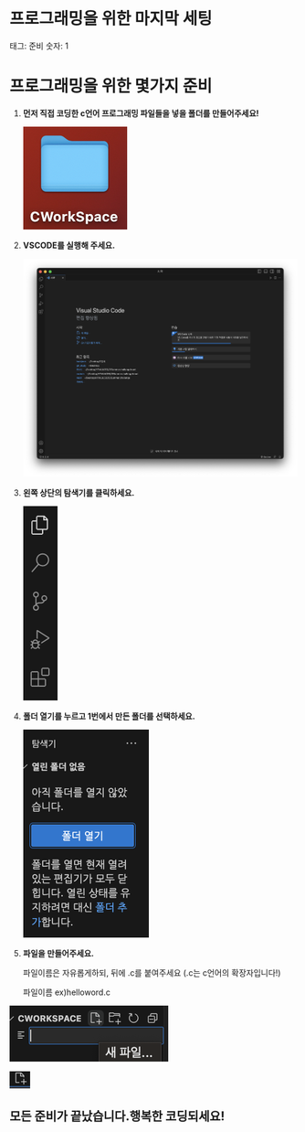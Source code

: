 # 프로그래밍을 위한 마지막 세팅

태그: 준비
숫자: 1

# 프로그래밍을 위한 몇가지 준비

1. **먼저 직접 코딩한 c언어 프로그래밍 파일들을 넣을 폴더를 만들어주세요!**

   ![스크린샷 2023-09-13 오후 7.45.35.png](./img/%25E1%2584%2589%25E1%2585%25B3%25E1%2584%258F%25E1%2585%25B3%25E1%2584%2585%25E1%2585%25B5%25E1%2586%25AB%25E1%2584%2589%25E1%2585%25A3%25E1%2586%25BA_2023-09-13_%25E1%2584%258B%25E1%2585%25A9%25E1%2584%2592%25E1%2585%25AE_7.45.35.png)

1. **VSCODE를 실행해 주세요.**

   ![스크린샷 2023-09-13 오후 7.51.06.png](./img/%25E1%2584%2589%25E1%2585%25B3%25E1%2584%258F%25E1%2585%25B3%25E1%2584%2585%25E1%2585%25B5%25E1%2586%25AB%25E1%2584%2589%25E1%2585%25A3%25E1%2586%25BA_2023-09-13_%25E1%2584%258B%25E1%2585%25A9%25E1%2584%2592%25E1%2585%25AE_7.51.06.png)

1. **왼쪽 상단의 탐색기를 클릭하세요.**

   ![스크린샷 2023-09-13 오후 7.54.09.png](./img/%25E1%2584%2589%25E1%2585%25B3%25E1%2584%258F%25E1%2585%25B3%25E1%2584%2585%25E1%2585%25B5%25E1%2586%25AB%25E1%2584%2589%25E1%2585%25A3%25E1%2586%25BA_2023-09-13_%25E1%2584%258B%25E1%2585%25A9%25E1%2584%2592%25E1%2585%25AE_7.54.09.png)

1. **폴더 열기를 누르고 1번에서 만든 폴더를 선택하세요.**

   ![스크린샷 2023-09-13 오후 7.55.39.png](./img/%25E1%2584%2589%25E1%2585%25B3%25E1%2584%258F%25E1%2585%25B3%25E1%2584%2585%25E1%2585%25B5%25E1%2586%25AB%25E1%2584%2589%25E1%2585%25A3%25E1%2586%25BA_2023-09-13_%25E1%2584%258B%25E1%2585%25A9%25E1%2584%2592%25E1%2585%25AE_7.55.39.png)

1. **파일을 만들어주세요.**

   파일이름은 자유롭게하되, 뒤에 .c를 붙여주세요 (.c는 c언어의 확장자입니다!)

   파일이름 ex)helloword.c

![스크린샷 2023-09-13 오후 8.04.49.png](./img/%25E1%2584%2589%25E1%2585%25B3%25E1%2584%258F%25E1%2585%25B3%25E1%2584%2585%25E1%2585%25B5%25E1%2586%25AB%25E1%2584%2589%25E1%2585%25A3%25E1%2586%25BA_2023-09-13_%25E1%2584%258B%25E1%2585%25A9%25E1%2584%2592%25E1%2585%25AE_7.57.55.png)

![스크린샷 2023-09-13 오후 7.57.55.png](./img/%25E1%2584%2589%25E1%2585%25B3%25E1%2584%258F%25E1%2585%25B3%25E1%2584%2585%25E1%2585%25B5%25E1%2586%25AB%25E1%2584%2589%25E1%2585%25A3%25E1%2586%25BA_2023-09-13_%25E1%2584%258B%25E1%2585%25A9%25E1%2584%2592%25E1%2585%25AE_8.04.49.png)

## **모든 준비가 끝났습니다.행복한 코딩되세요!**
